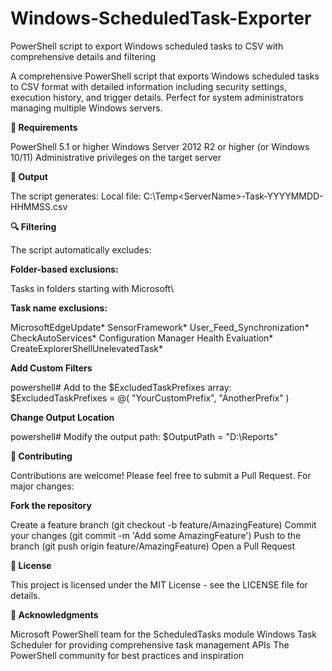 # Windows-ScheduledTask-Exporter
PowerShell script to export Windows scheduled tasks to CSV with comprehensive details and filtering

A comprehensive PowerShell script that exports Windows scheduled tasks to CSV format with detailed information including security settings, execution history, and trigger details. Perfect for system administrators managing multiple Windows servers.

**🔧 Requirements**

PowerShell 5.1 or higher
Windows Server 2012 R2 or higher (or Windows 10/11)
Administrative privileges on the target server

**📂 Output**

The script generates:
Local file: C:\Temp\<ServerName>-Task-YYYYMMDD-HHMMSS.csv

**🔍 Filtering**

The script automatically excludes:

**Folder-based exclusions:**

Tasks in folders starting with Microsoft\

**Task name exclusions:**

MicrosoftEdgeUpdate*
SensorFramework*
User_Feed_Synchronization*
CheckAutoServices*
Configuration Manager Health Evaluation*
CreateExplorerShellUnelevatedTask*


**Add Custom Filters**

powershell# Add to the $ExcludedTaskPrefixes array:
$ExcludedTaskPrefixes = @(
    "YourCustomPrefix",
    "AnotherPrefix"
)


**Change Output Location**

powershell# Modify the output path:
$OutputPath = "D:\Reports"


**🤝 Contributing**

Contributions are welcome! Please feel free to submit a Pull Request. For major changes:

**Fork the repository**

Create a feature branch (git checkout -b feature/AmazingFeature)
Commit your changes (git commit -m 'Add some AmazingFeature')
Push to the branch (git push origin feature/AmazingFeature)
Open a Pull Request

**📄 License**

This project is licensed under the MIT License - see the LICENSE file for details.


**🙏 Acknowledgments**

Microsoft PowerShell team for the ScheduledTasks module
Windows Task Scheduler for providing comprehensive task management APIs
The PowerShell community for best practices and inspiration
